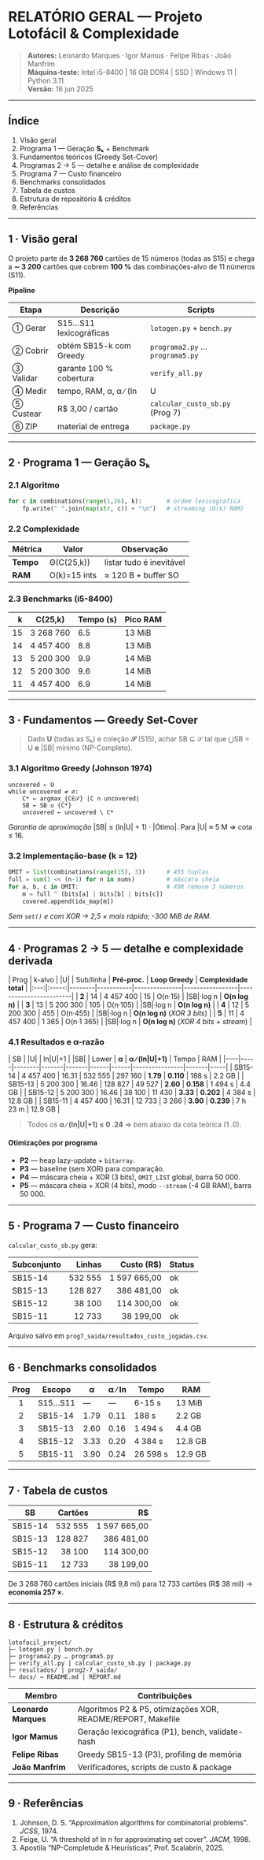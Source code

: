 # RELATÓRIO GERAL — Projeto **Lotofácil & Complexidade**

> **Autores:** Leonardo Marques · Igor Mamus · Felipe Ribas · João Manfrim  
> **Máquina-teste:** Intel i5-8400 | 16 GB DDR4 | SSD | Windows 11 | Python 3.11  
> **Versão:** 16 jun 2025

---

## Índice
1. Visão geral  
2. Programa 1 — Geração **Sₖ** + Benchmark  
3. Fundamentos teóricos (Greedy Set-Cover)  
4. Programas 2 → 5 — detalhe e análise de complexidade  
5. Programa 7 — Custo financeiro  
6. Benchmarks consolidados  
7. Tabela de custos  
8. Estrutura de repositório & créditos  
9. Referências  

---

## 1 · Visão geral

O projeto parte de **3 268 760** cartões de 15 números (todas as S15) e chega a **∼ 3 200** cartões
que cobrem **100 %** das combinações-alvo de 11 números (S11).

**Pipeline**

| Etapa | Descrição | Scripts |
|-------|-----------|---------|
| ① Gerar  | S15…S11 lexicográficas | `lotogen.py` + `bench.py` |
| ② Cobrir | obtém SB15-k com Greedy | `programa2.py` … `programa5.py` |
| ③ Validar | garante 100 % cobertura | `verify_all.py` |
| ④ Medir  | tempo, RAM, α, α ∕ (ln|U|+1) | logs CSV |
| ⑤ Custear | R\$ 3,00 / cartão | `calcular_custo_sb.py` (Prog 7) |
| ⑥ ZIP    | material de entrega | `package.py` |

---

## 2 · Programa 1 — Geração **Sₖ**

### 2.1 Algoritmo

```python
for c in combinations(range(1,26), k):       # ordem lexicográfica
    fp.write(" ".join(map(str, c)) + "\n")   # streaming (O(k) RAM)
````

### 2.2 Complexidade

| Métrica   | Valor        | Observação               |
| --------- | ------------ | ------------------------ |
| **Tempo** | Θ(C(25,k))   | listar tudo é inevitável |
| **RAM**   | O(k)=15 ints | ≈ 120 B + buffer SO      |

### 2.3 Benchmarks (i5-8400)

|  k | C(25,k)   | Tempo (s) | Pico RAM |
| -: | --------- | --------- | -------- |
| 15 | 3 268 760 | 6.5       | 13 MiB   |
| 14 | 4 457 400 | 8.8       | 13 MiB   |
| 13 | 5 200 300 | 9.9       | 14 MiB   |
| 12 | 5 200 300 | 9.6       | 14 MiB   |
| 11 | 4 457 400 | 6.9       | 14 MiB   |

---

## 3 · Fundamentos — **Greedy Set-Cover**

> Dado **U** (todas as Sₖ) e coleção **𝒮** (S15), achar SB ⊆ 𝒮 tal que
> ⋃SB = U **e** |SB| mínimo (NP-Completo).

### 3.1 Algoritmo Greedy (Johnson 1974)

```
uncovered ← U
while uncovered ≠ ∅:
    C* ← argmax_{C∈𝒮} |C ∩ uncovered|
    SB ← SB ∪ {C*}
    uncovered ← uncovered \ C*
```

*Garantia de aproximação*
|SB| ≤ (ln|U| + 1) · |Ótimo|.
Para |U| ≈ 5 M ⇒ cota ≤ 16.

### 3.2 Implementação-base (k = 12)

```python
OMIT = list(combinations(range(15), 3))      # 455 tuplas
full = sum(1 << (n-1) for n in nums)         # máscara cheia
for a, b, c in OMIT:                         # XOR remove 3 números
    m = full ^ (bits[a] | bits[b] | bits[c])
    covered.append(idx_map[m])
```

*Sem `set()` e com XOR → 2,5 × mais rápido; -300 MiB de RAM.*

---

## 4 · Programas 2 → 5 — detalhe e **complexidade derivada**

\| Prog | k-alvo | |U| | Sub/linha | **Pré-proc.** | **Loop Greedy** | **Complexidade total** |
\|:---:|:-----:|--------|-----------|---------------|-----------------|------------------------|
\| **2** | 14 | 4 457 400 | 15  | O(n·15) | |SB|·log n | **O(n log n)** |
\| **3** | 13 | 5 200 300 | 105 | O(n·105) | |SB|·log n | **O(n log n)** |
\| **4** | 12 | 5 200 300 | 455 | O(n·455) | |SB|·log n | **O(n log n)** (*XOR 3 bits*) |
\| **5** | 11 | 4 457 400 | 1 365 | O(n·1 365) | |SB|·log n | **O(n log n)** (*XOR 4 bits + stream*) |

### 4.1 Resultados e α-razão

\| SB | |U| | ln|U|+1 | |SB| | Lower | **α** | **α ∕ (ln|U|+1)** | Tempo | RAM |
\|----|-----|--------|-------|-------|------|------|----------------|-------|-----|
\| SB15-14 | 4 457 400 | 16.31 | 532 555 | 297 160 | **1.79** | **0.110** | 188 s | 2.2 GB |
\| SB15-13 | 5 200 300 | 16.46 | 128 827 | 49 527  | **2.60** | **0.158** | 1 494 s | 4.4 GB |
\| SB15-12 | 5 200 300 | 16.46 | 38 100  | 11 430 | **3.33** | **0.202** | 4 384 s | 12.8 GB |
\| SB15-11 | 4 457 400 | 16.31 | 12 733 | 3 266 | **3.90** | **0.239** | 7 h 23 m | 12.9 GB |

> Todos os **α ∕ (ln|U|+1) ≤ 0 .24** ⇒ bem abaixo da cota teórica (1 .0).

#### Otimizações por programa

* **P2** — heap lazy-update + `bitarray`.
* **P3** — baseline (sem XOR) para comparação.
* **P4** — máscara cheia + XOR (3 bits), `OMIT_LIST` global, barra 50 000.
* **P5** — máscara cheia + XOR (4 bits), modo `--stream` (-4 GB RAM), barra 50 000.

---

## 5 · Programa 7 — Custo financeiro

`calcular_custo_sb.py` gera:

| Subconjunto |  Linhas |  Custo (R\$) | Status |
| ----------- | ------: | -----------: | ------ |
| SB15-14     | 532 555 | 1 597 665,00 | ok     |
| SB15-13     | 128 827 |   386 481,00 | ok     |
| SB15-12     |  38 100 |   114 300,00 | ok     |
| SB15-11     |  12 733 |    38 199,00 | ok     |

Arquivo salvo em `prog7_saida/resultados_custo_jogadas.csv`.

---

## 6 · Benchmarks consolidados

| Prog | Escopo  | α    | α ∕ ln | Tempo    | RAM     |
| :--: | ------- | ---- | ------ | -------- | ------- |
|   1  | S15…S11 | —    | —      | 6-15 s   | 13 MiB  |
|   2  | SB15-14 | 1.79 | 0.11   | 188 s    | 2.2 GB  |
|   3  | SB15-13 | 2.60 | 0.16   | 1 494 s  | 4.4 GB  |
|   4  | SB15-12 | 3.33 | 0.20   | 4 384 s  | 12.8 GB |
|   5  | SB15-11 | 3.90 | 0.24   | 26 598 s | 12.9 GB |

---

## 7 · Tabela de custos

| SB      | Cartões |          R\$ |
| ------- | ------: | -----------: |
| SB15-14 | 532 555 | 1 597 665,00 |
| SB15-13 | 128 827 |   386 481,00 |
| SB15-12 |  38 100 |   114 300,00 |
| SB15-11 |  12 733 |    38 199,00 |

De 3 268 760 cartões iniciais (R\$ 9,8 mi) para 12 733 cartões (R\$ 38 mil) → **economia 257 ×**.

---

## 8 · Estrutura & créditos

```
lotofacil_project/
├─ lotogen.py | bench.py
├─ programa2.py … programa5.py
├─ verify_all.py | calcular_custo_sb.py | package.py
├─ resultados/ | prog2-7_saida/
└─ docs/ → README.md | REPORT.md
```

| Membro               | Contribuições                                                |
| -------------------- | ------------------------------------------------------------ |
| **Leonardo Marques** | Algoritmos P2 & P5, otimizações XOR, README/REPORT, Makefile |
| **Igor Mamus**       | Geração lexicográfica (P1), bench, validate-hash             |
| **Felipe Ribas**     | Greedy SB15-13 (P3), profiling de memória                    |
| **João Manfrim**     | Verificadores, scripts de custo & package                    |

---

## 9 · Referências

1. Johnson, D. S. “Approximation algorithms for combinatorial problems”. *JCSS*, 1974.
2. Feige, U. “A threshold of ln n for approximating set cover”. *JACM*, 1998.
3. Apostila “NP-Completude & Heurísticas”, Prof. Scalabrin, 2025.

